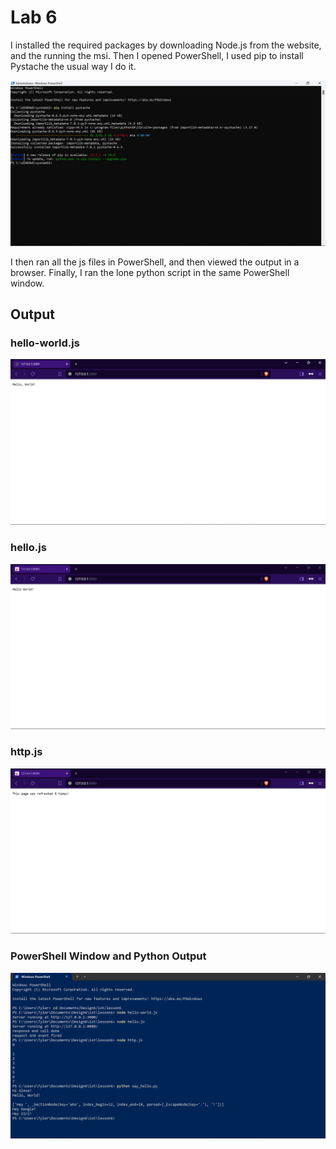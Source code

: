 # Lab 6

I installed the required packages by downloading Node.js from the website, and the running the msi. Then I opened PowerShell, I used pip to install Pystache the usual way I do it.

![Installing Pystache](installs.png)

I then ran all the js files in PowerShell, and then viewed the output in a browser. Finally, I ran the lone python script in the same PowerShell window.

## Output

### hello-world.js

![Running hello-world.js](hello-world-js.png)

### hello.js

![Running hello.js](hello-js.png)

### http.js

![Running http.js](http-js.png)

### PowerShell Window and Python Output

![PowerShell Window](output.png)
